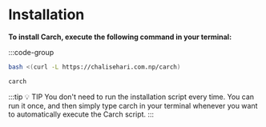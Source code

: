 # Installation

**To install Carch, execute the following command in your terminal:**

:::code-group


```sh [Install]
bash <(curl -L https://chalisehari.com.np/carch)
```

```sh [Run]
carch
```
:::tip :bulb: TIP
You don't need to run the installation script every time. You can run it once, and then simply type carch in your terminal whenever you want to automatically execute the Carch script.
:::
